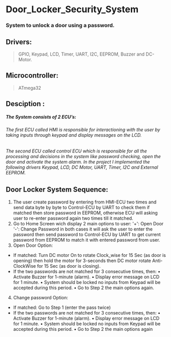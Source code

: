 # Door_Locker_Security_System
### System to unlock a door using a password.
## Drivers:
> GPIO, Keypad, LCD, Timer, UART, I2C, EEPROM, Buzzer and DC-Motor.
## Microcontroller:
> ATmega32
## Desciption :
##### The System consists of 2 ECU’s: 
###### The first ECU called HMI is responsible for interactioning with the user by taking inputs through keypad and display messages on the LCD. 
###### The second ECU called control ECU which is responsible for all the processing and decisions in the system like password checking, open the door and activate the system alarm. In the project I implemented the following drivers Keypad, LCD, DC Motor, UART, Timer, I2C and External EEPROM.

## Door Locker System Sequence:
1. The user create password by entering from HMI-ECU two times and send data byte by byte to Control-ECU by UART to check them if matched then store password in EEPROM, otherwise ECU will asking user to re-enter password again two times till it matched.
2. Go to Home Screen wich display 2 main options to user:
'+': Open Door 
'-': Change Password
in both cases it will ask the user to enter the password then send password to Control-ECU by UART to get current password from EEPROM to match it with entered password from user.
3. Open Door Option:
  - If matched: Turn DC motor On to rotate Clock_wise for 15 Sec (as door is opening) then   hold the motor for 3-seconds then DC motor rotate Anti-ClockWise for 15 Sec (as door is closing).
  - If the two passwords are not matched for 3 consecutive times, then:
      • Activate Buzzer for 1-minute (alarm).
      • Display error message on LCD for 1 minute.
      • System should be locked no inputs from Keypad will be accepted during this period.
      • Go to Step 2 the main options again.
4. Change password Option:
  - If matched: Go to Step 1 (enter the pass twice)
  - If the two passwords are not matched for 3 consecutive times, then:
      • Activate Buzzer for 1-minute (alarm).
      • Display error message on LCD for 1 minute.
      • System should be locked no inputs from Keypad will be accepted during this period.
      • Go to Step 2 the main options again
